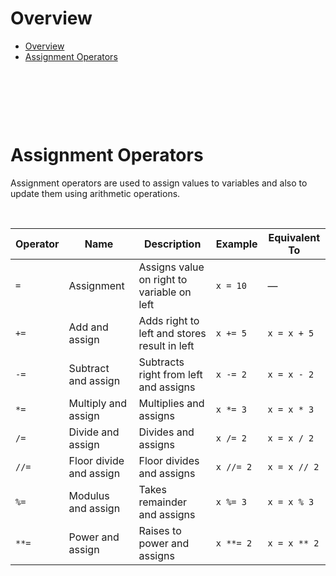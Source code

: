 # Overview

- [Overview](#overview)
- [Assignment Operators](#assignment-operators)

&nbsp;

&nbsp;

&nbsp;

# Assignment Operators

Assignment operators are used to assign values to variables and also to update them using arithmetic operations.

&nbsp;

| Operator | Name                    | Description                                  | Example   | Equivalent To |
| -------- | ----------------------- | -------------------------------------------- | --------- | ------------- |
| `=`      | Assignment              | Assigns value on right to variable on left   | `x = 10`  | —             |
| `+=`     | Add and assign          | Adds right to left and stores result in left | `x += 5`  | `x = x + 5`   |
| `-=`     | Subtract and assign     | Subtracts right from left and assigns        | `x -= 2`  | `x = x - 2`   |
| `*=`     | Multiply and assign     | Multiplies and assigns                       | `x *= 3`  | `x = x * 3`   |
| `/=`     | Divide and assign       | Divides and assigns                          | `x /= 2`  | `x = x / 2`   |
| `//=`    | Floor divide and assign | Floor divides and assigns                    | `x //= 2` | `x = x // 2`  |
| `%=`     | Modulus and assign      | Takes remainder and assigns                  | `x %= 3`  | `x = x % 3`   |
| `**=`    | Power and assign        | Raises to power and assigns                  | `x **= 2` | `x = x ** 2`  |
